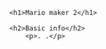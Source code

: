<!DOCTYPE html>
<html>
    <head>
        <meta charset="utf-8">
        <title>Mario maker 2 website review.github.io</title>
    </head>
    <body>

    <h1>Mario maker 2</h1>
    
    <h2>Basic info</h2>
        <p>. .</p>
    
    
